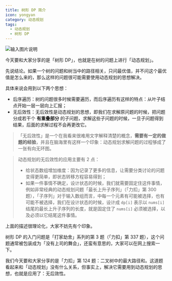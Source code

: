 ```yaml
---
title: 树形 DP 简介
icon: yongyan
category: 动态规划
tags:
  - 动态规划
  - 树形 DP
---
```


![输入图片说明](https://tva1.sinaimg.cn/large/008i3skNgy1gxixq2edeij30r00ai0t3.jpg '屏幕截图.png')

今天要和大家分享的是「树形 DP」，也就是在树的问题上进行「动态规划」。

先说结论。如果一个树的问题和树当中的路径相关，只问最优值，并不问这个最优值是怎么来的，那么这样的问题很可能需要使用动态规划的思想解决。

具体来说会用到以下两个思想：

- 后序遍历：树的问题很多时候需要遍历，而后序遍历有这样的特点：从叶子结点开始一层一层向上汇报；
- 无后效性：无后效性是动态规划的思想，即我们在求解原问题的时候，把问题分成若干个 **有重叠部分** 的子问题，求解这些子问题的时候，一旦子问题得到结果，后面的求解过程不会再更改它。

> 「无后效性」是一个在我看来很难用文字解释清楚的概念，**需要有一定的做题的经验**，并且在脑海里有这样一个印象：动态规划求解问题的过程够成了一张有向无环图。

> 动态规划的无后效性的应用主要有 2 点：
>
> - 给状态数组增加维度：因为记录了更多的信息，让需要分类讨论的问题变得更简单，即状态转移方程容易得到；
> - 如果一件事情不确定，设计状态的时候，我们就需要固定住这件事情，例如非常经典的动态规划问题「最长上升子序列」（「力扣」第 300 题），「子序列」对于输入数组而言，中每一个元素有可能被选择，也有可能不被选择，我们在设计状态的时候，设计成 `dp[i]` 表示以 `nums[i]` 结尾的最长上升子序列的长度，就是固定住了 `nums[i]` 必须被选择，以及必须以它结尾这件事情。

上面的描述很理论化，大家不妨先有个印象。

树形 DP 的入门问题是「打家劫舍」系列的第 3 题（「力扣」第 337 题），这个问题通常被包装成为「没有上司的舞会」，还蛮有意思的，大家可以在网上搜索一下。

我们今天要和大家分享的是「力扣」第 124 题：二叉树中的最大路径和。这道题看起来和「动态规划」没有什么关系，但事实上，解决它需要用到动态规划的思想，也就是应用了：无后效性。
